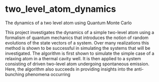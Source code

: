 # two_level_atom_dynamics
The dynamics of a two level atom using Quantum Monte Carlo


This project investigates the dynamics of a simple two-level atom using a formalism of quantum mechanics that introduces the notion of random evolutions of the state vectors of a system. Over many realizations this method is shown to be successful in simulating the systems that will be investigated. The algorithm is first shown to simulate the simple case of a relaxing atom in a thermal cavity well. It is then applied to a system consisting of driven two-level atom undergoing spontaneous emission. Here, the algorithm also succeeds in providing insights into the anti-bunching phenomena occurring
